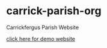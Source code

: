 # carrick-parish-org
Carrickfergus Parish Website

[click here for demo website](http://eperito.github.io/carrick-parish-org/)
